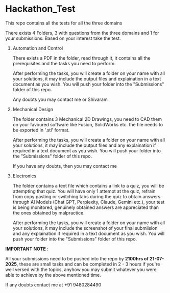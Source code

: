 # Hackathon_Test
This repo contains all the tests for all the three domains

There exists 4 Folders, 3 with questions from the three domains and 1 for your submissions. Based on your interest take the test.

1. Automation and Control

   
     There exists a PDF in the folder, read through it, it contains all the prerequisites and the tasks you need to perform.

     After performing the tasks, you will create a folder on your name with all your solutions, it may include the output files and explaination in a text document as you wish. You will push your folder into the "Submissions" folder of this repo.

     Any doubts you may contact me or Shivaram

3. Mechanical Design

   
     The folder contains 3 Mechanical 2D Drawings, you need to CAD them on your favoured software like Fusion, SolidWorks etc.
     the file needs to be exported in '.stl' format.

     After performing the tasks, you will create a folder on your name with all your solutions, it may include the output files and any explaination if required in a text document as you wish. You will push your folder into the "Submissions" folder of this repo.

     If you have any doubts, then you may contact me

5. Electronics

   
    The folder contains a text file which contains a link to a quiz, you will be attempting that quiz. You will have only 1 attempt at the quiz, refrain from copy pasting or switching tabs during the quiz to obtain answers through AI Models (Chat GPT, Perplexity, Claude, Gemini etc.), your test is being monitored, genuinely obtained answers are appreciated than the ones obtained by malpractice.

    After performing the tasks, you will create a folder on your name with all your solutions, it may include the screenshot of your final submiision and any explaination if required in a text document as you wish. You will push your folder into the "Submissions" folder of this repo.


**IMPORTANT NOTE** :

 All your submissions need to be pushed into the repo by **2100hrs of 21-07-2025**, these are small tasks and can be completed in 2 - 3 hours if you're well versed with the topics, anyhow you may submit whatever you were able to achieve by the above mentioned time.

 If any doubts contact me at +91 9480284490
